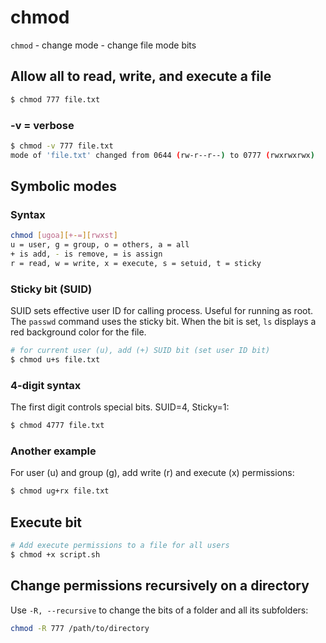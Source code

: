 # chmod

`chmod` - change mode - change file mode bits

## Allow all to read, write, and execute a file
```bash
$ chmod 777 file.txt
```

### -v = verbose
```bash
$ chmod -v 777 file.txt
mode of 'file.txt' changed from 0644 (rw-r--r--) to 0777 (rwxrwxrwx)
```

## Symbolic modes

### Syntax
```bash
chmod [ugoa][+-=][rwxst]
u = user, g = group, o = others, a = all
+ is add, - is remove, = is assign
r = read, w = write, x = execute, s = setuid, t = sticky
```

### Sticky bit (SUID)
SUID sets effective user ID for calling process. Useful for running as root. The `passwd` command uses the sticky bit. When the bit is set, `ls` displays a red background color for the file.
```bash
# for current user (u), add (+) SUID bit (set user ID bit)
$ chmod u+s file.txt
```

### 4-digit syntax
The first digit controls special bits. SUID=4, Sticky=1:
```bash
$ chmod 4777 file.txt
```

### Another example
For user (u) and group (g), add write (r) and execute (x) permissions:
```bash
$ chmod ug+rx file.txt
```

## Execute bit
```bash
# Add execute permissions to a file for all users
$ chmod +x script.sh
```

## Change permissions recursively on a directory
Use `-R, --recursive` to change the bits of a folder and all its subfolders:
```bash
chmod -R 777 /path/to/directory
```
